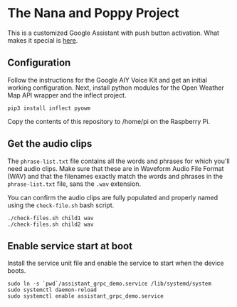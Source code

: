 # The Nana and Poppy Project
This is a customized Google Assistant with push button activation.
What makes it special is [here](https://youtu.be/Co7rigJRNUM).

## Configuration
Follow the instructions for the Google AIY Voice Kit and get an
initial working configuration. Next, install python modules for the
Open Weather Map API wrapper and the inflect project.

    pip3 install inflect pyowm

Copy the contents of this repository to /home/pi on the Raspberry
Pi.

## Get the audio clips
The `phrase-list.txt` file contains all the words and phrases for
which you'll need audio clips. Make sure that these are in Waveform
Audio File Format (WAV) and that the filenames exactly match the
words and phrases in the `phrase-list.txt` file, sans the `.wav`
extension.

You can confirm the audio clips are fully populated and properly
named using the `check-file.sh` bash script.

    ./check-files.sh child1 wav
    ./check-files.sh child2 wav

## Enable service start at boot
Install the service unit file and enable the service to start when
the device boots.

    sudo ln -s `pwd`/assistant_grpc_demo.service /lib/systemd/system
    sudo systemctl daemon-reload
    sudo systemctl enable assistant_grpc_demo.service


